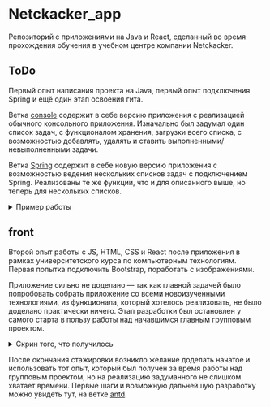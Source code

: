 # Netckacker_app
Репозиторий с приложениями на Java и React, сделанный во время прохождения обучения в учебном центре компании Netckacker.


## ToDo
Первый опыт написания проекта на Java, первый опыт подключения Spring и ещё один этап освоения гита.

Ветка [console](https://github.com/r-vvch/Netcracker_app/tree/console) содержит в себе версию приложения с реализацией обычного консольного приложения.
Изначально был задумал один список задач, с функционалом хранения, загрузки всего списка, с возможностью добавлять, удалять и ставить выполненными/невыполненными задачи.

Ветка [Spring](https://github.com/r-vvch/Netcracker_app/tree/Spring) содержит в себе новую версию приложения с возможностью ведения нескольких списков задач с подключением Spring. Реализованы те же функции, что и для описанного выше, но теперь для нескольких списков.

<details>
  <summary>Пример работы</summary>
  <img src="https://github.com/r-vvch/Netcracker_app/blob/master/ToDo/Demo.gif">
</details>


## front
Второй опыт работы с JS, HTML, CSS и React после приложения в рамках университетского курса по компьютерным технологиям. Первая попытка подключить Bootstrap, поработать с изображениями.

Приложение сильно не доделано — так как главной задачей было попробовать собрать приложение со всеми новоизученными технологиями, из функционала, который хотелось реализовать, не было доделано практически ничего. Этап разработки был остановлен у самого старта в пользу работы над начавшимся главным групповым проектом.

<details>
  <summary>Скрин того, что получилось</summary>
  <img src="https://github.com/r-vvch/Netcracker_app/blob/master/front/screen.jpg">
</details>

После окончания стажировки возникло желание доделать начатое и использовать тот опыт, который был получен за время работы над групповым проектом, но на реализацию задуманного не слишком хватает времени. Первые шаги и возможную дальнейшую разработку можно увидеть тут, на ветке [antd](https://github.com/r-vvch/Netcracker_app/tree/antd).